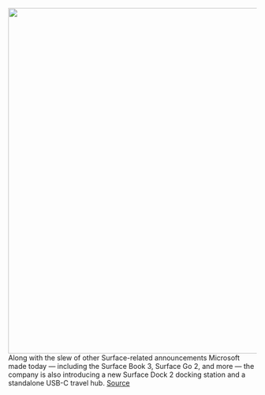 <img src='https://cdn.vox-cdn.com/thumbor/xN5uaXuEGtXnt7SwFjjJBdNpLss=/0x0:4952x3301/1200x800/filters:focal(2080x1255:2872x2047)/cdn.vox-cdn.com/uploads/chorus_image/image/66758279/surfacedock2hero.0.jpg' width='700px' /><br/>
Along with the slew of other Surface-related announcements Microsoft made today — including the Surface Book 3, Surface Go 2, and more — the company is also introducing a new Surface Dock 2 docking station and a standalone USB-C travel hub.
<a href='https://www.theverge.com/2020/5/6/21247234/microsoft-surface-dock-2-usb-c-hub-keyboard-mouse-price'> Source <a/>